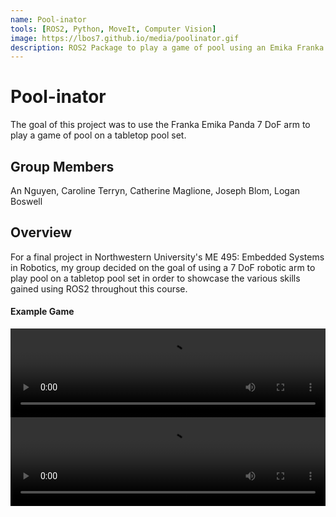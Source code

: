 ```yaml
---
name: Pool-inator
tools: [ROS2, Python, MoveIt, Computer Vision]
image: https://lbos7.github.io/media/poolinator.gif
description: ROS2 Package to play a game of pool using an Emika Franka Panda arm and a tabletop pool set.
---
```


# Pool-inator
The goal of this project was to use the Franka Emika Panda 7 DoF arm to play a game of pool on a tabletop pool set.
<br>

## Group Members
An Nguyen, Caroline Terryn, Catherine Maglione, Joseph Blom, Logan Boswell
<br>

## Overview
For a final project in Northwestern University's ME 495: Embedded Systems in Robotics, my group decided on the goal of using a 7 DoF robotic arm to play pool on a tabletop pool set in order to showcase the various skills gained using ROS2 throughout this course.
<br>

#### Example Game

<div style="position: relative; padding-bottom: 28.125%; height:0; overflow: hidden;">
    <video src="https://lbos7.github.io/media/poolinator.mp4" controls style="position: absolute; top:0; left:0; width: 100%; height: 100%;"></video>
</div>

<div style="position: relative; padding-bottom: 28.125%; height:0; overflow: hidden;">
    <video src="https://lbos7.github.io/media/poolinator_rviz.webm" controls style="position: absolute; top:0; left:0; width: 100%; height: 100%;"></video>
</div>
